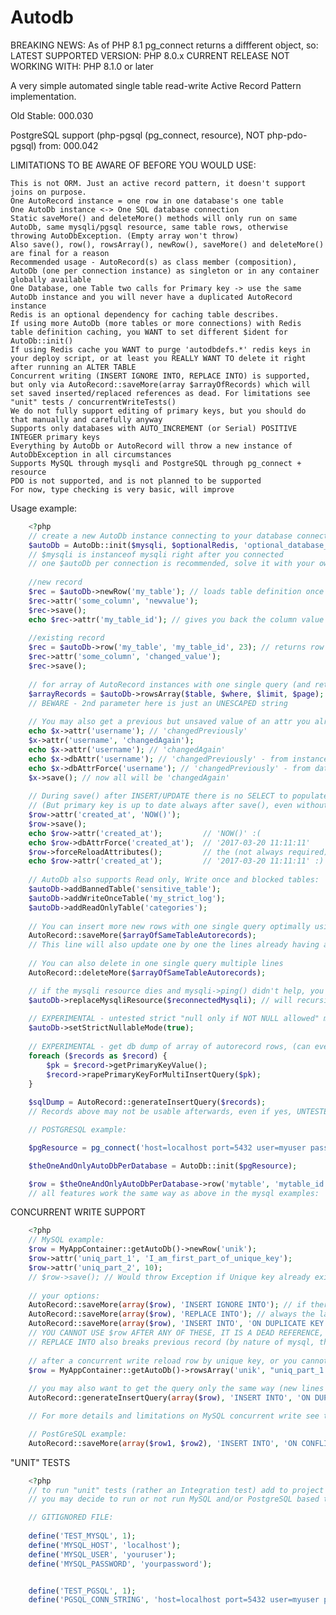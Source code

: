 # Autodb

BREAKING NEWS: As of PHP 8.1 pg_connect returns a diffferent object, so:
LATEST SUPPORTED VERSION: PHP 8.0.x
CURRENT RELEASE NOT WORKING WITH: PHP 8.1.0 or later

A very simple automated single table read-write Active Record Pattern implementation.

Old Stable: 000.030

PostgreSQL support (php-pgsql (pg_connect, resource), NOT php-pdo-pgsql) from: 000.042

LIMITATIONS TO BE AWARE OF BEFORE YOU WOULD USE:

    This is not ORM. Just an active record pattern, it doesn't support joins on purpose.
    One AutoRecord instance = one row in one database's one table
    One AutoDb instance <-> One SQL database connection
    Static saveMore() and deleteMore() methods will only run on same AutoDb, same mysqli/pgsql resource, same table rows, otherwise throwing AutoDbException. (Empty array won't throw)
    Also save(), row(), rowsArray(), newRow(), saveMore() and deleteMore() are final for a reason
    Recommended usage - AutoRecord(s) as class member (composition), AutoDb (one per connection instance) as singleton or in any container globally available
    One Database, one Table two calls for Primary key -> use the same AutoDb instance and you will never have a duplicated AutoRecord instance
    Redis is an optional dependency for caching table describes.
    If using more AutoDb (more tables or more connections) with Redis table definition caching, you WANT to set different $ident for AutoDb::init()
    If using Redis cache you WANT to purge 'autodbdefs.*' redis keys in your deploy script, or at least you REALLY WANT TO delete it right after running an ALTER TABLE
    Concurrent writing (INSERT IGNORE INTO, REPLACE INTO) is supported, but only via AutoRecord::saveMore(array $arrayOfRecords) which will set saved inserted/replaced references as dead. For limitations see "unit" tests / concurrentWriteTests()
    We do not fully support editing of primary keys, but you should do that manually and carefully anyway
    Supports only databases with AUTO_INCREMENT (or Serial) POSITIVE INTEGER primary keys
    Everything by AutoDb or AutoRecord will throw a new instance of AutoDbException in all circumstances
    Supports MySQL through mysqli and PostgreSQL through pg_connect + resource
    PDO is not supported, and is not planned to be supported
    For now, type checking is very basic, will improve

Usage example:

```php
    <?php
    // create a new AutoDb instance connecting to your database connection. One mysqli resource <-> One AutoDb
    $autoDb = AutoDb::init($mysqli, $optionalRedis, 'optional_database_ident_for_redis_key_table_defs'); 
    // $mysqli is instanceof mysqli right after you connected
    // one $autoDb per connection is recommended, solve it with your own conatainer/singleton for best results
    
    //new record
    $rec = $autoDb->newRow('my_table'); // loads table definition once in runtime with describe 
    $rec->attr('some_column', 'newvalue');
    $rec->save();
    echo $rec->attr('my_table_id'); // gives you back the column value
    
    //existing record
    $rec = $autoDb->row('my_table', 'my_table_id', 23); // returns row with primary key my_table_id 23
    $rec->attr('some_column', 'changed_value');
    $rec->save();
    
    // for array of AutoRecord instances with one single query (and returns object cache version if exists)
    $arrayRecords = $autoDb->rowsArray($table, $where, $limit, $page); // limit default is -1 (unlimited results), page defaults to 1
    // BEWARE - 2nd parameter here is just an UNESCAPED string
    
    // You may also get a previous but unsaved value of an attr you already saved:
    echo $x->attr('username'); // 'changedPreviously'
    $x->attr('username', 'changedAgain');
    echo $x->attr('username'); // 'changedAgain'
    echo $x->dbAttr('username'); // 'changedPreviously' - from instance
    echo $x->dbAttrForce('username'); // 'changedPreviously' - from database
    $x->save(); // now all will be 'changedAgain'
    
    // During save() after INSERT/UPDATE there is no SELECT to populate the columns in the database. You can force it by calling $record->forceReloadAttributes(). 
    // (But primary key is up to date always after save(), even without calling $record->forceReloadAttributes() method)
    $row->attr('created_at', 'NOW()');
    $row->save();
    echo $row->attr('created_at');         // 'NOW()' :(
    echo $row->dbAttrForce('created_at');  // '2017-03-20 11:11:11'
    $row->forceReloadAttributes();         // the (not always required) extra query to sync column attributes
    echo $row->attr('created_at');         // '2017-03-20 11:11:11' :)
    
    // AutoDb also supports Read only, Write once and blocked tables:
    $autoDb->addBannedTable('sensitive_table');
    $autoDb->addWriteOnceTable('my_strict_log');
    $autoDb->addReadOnlyTable('categories');
    
    // You can insert more new rows with one single query optimally using 
    AutoRecord::saveMore($arrayOfSameTableAutorecords);
    // This line will also update one by one the lines already having a primary key
    
    // You can also delete in one single query multiple lines
    AutoRecord::deleteMore($arrayOfSameTableAutorecords);

    // if the mysqli resource dies and mysqli->ping() didn't help, you can force replacing it to a new connected mysqli instance
    $autoDb->replaceMysqliResource($reconnectedMysqli); // will recursively run through autorecords too
    
    // EXPERIMENTAL - untested strict "null only if NOT NULL allowed" mode
    $autoDb->setStrictNullableMode(true);
    
    // EXPERIMENTAL - get db dump of array of autorecord rows, (can even force primary key read)
    foreach ($records as $record) {
        $pk = $record->getPrimaryKeyValue();
        $record->rapePrimaryKeyForMultiInsertQuery($pk);
    }
        
    $sqlDump = AutoRecord::generateInsertQuery($records);
    // Records above may not be usable afterwards, even if yes, UNTESTED
```

```php
    // POSTGRESQL example:

    $pgResource = pg_connect('host=localhost port=5432 user=myuser password=mypassword dbname=mydb');

    $theOneAndOnlyAutoDbPerDatabase = AutoDb::init($pgResource);

    $row = $theOneAndOnlyAutoDbPerDatabase->row('mytable', 'mytable_id', 71);
    // all features work the same way as above in the mysql examples:
```


CONCURRENT WRITE SUPPORT

```php
    <?php
    // MySQL example:
    $row = MyAppContainer::getAutoDb()->newRow('unik');
    $row->attr('uniq_part_1', 'I_am_first_part_of_unique_key');
    $row->attr('uniq_part_2', 10);
    // $row->save(); // Would throw Exception if Unique key already exists (sometimes you want this though)
    
    // your options:
    AutoRecord::saveMore(array($row), 'INSERT IGNORE INTO'); // if there was a row using this unique key, that one wins
    AutoRecord::saveMore(array($row), 'REPLACE INTO'); // always the later write wins
    AutoRecord::saveMore(array($row), 'INSERT INTO', 'ON DUPLICATE KEY UPDATE request_count = request_count + 1'); // "manual"
    // YOU CANNOT USE $row AFTER ANY OF THESE, IT IS A DEAD REFERENCE, select again via rowsArray() by Unique keys, if you want to keep working with the row
    // REPLACE INTO also breaks previous record (by nature of mysql, that primary key value doesn't exist anymore)
    
    // after a concurrent write reload row by unique key, or you cannot work with it (dead reference):
    $row = MyAppContainer::getAutoDb()->rowsArray('unik', "uniq_part_1 = 'I_am_first_part_of_unique_key' AND uniq_part_2 = 10")[0]; // array[1] not set as unique
    
    // you may also want to get the query only the same way (new lines only, lines to update throw exception:
    AutoRecord::generateInsertQuery(array($row), 'INSERT INTO', 'ON DUPLICATE KEY UPDATE request_count = request_count + 1'); // return INSERT INTO ... string

    // For more details and limitations on MySQL concurrent write see tests/AutoDbTest.php method concurrentWriteTests()

    // PostGreSQL example:
    AutoRecord::saveMore(array($row1, $row2), 'INSERT INTO', '﻿ON CONFLICT (uniq_part_1, uniq_part_2) DO UPDATE SET request_count = mytable.request_count + 1;');
```

"UNIT" TESTS

```php
    <?php
    // to run "unit" tests (rather an Integration test) add to project root a file test_mysql_connection_credentials.php as stated in tests/bootstrap.php:
    // you may decide to run or not run MySQL and/or PostgreSQL based tests based on if that's being installed in your machine

    // GITIGNORED FILE:
    
    define('TEST_MYSQL', 1);
    define('MYSQL_HOST', 'localhost');
    define('MYSQL_USER', 'youruser');
    define('MYSQL_PASSWORD', 'yourpassword');


    define('TEST_PGSQL', 1);
    define('PGSQL_CONN_STRING', 'host=localhost port=5432 user=myuser password=mypassword'); // do not worry about conn db
    
```
